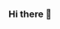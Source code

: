 ### Hi there 👋

<!--
**baris-cincik/baris-cincik** is a ✨ _special_ ✨ repository because its `README.md` (this file) appears on your GitHub profile.

Here are some ideas to get you started:

- 🔭 I’m an Software Engineer/Enterpreneur
- 🏠 I’m currently in Montreal/ Canada
- 🌱 Most of my projects are hosted on Private repositories, but acceess is granted upon request.
- 📫 You can reach me at: baris.cincik@mail.mcgil.ca
- ⚡ Fun fact: I'm deeply interested in cinematography
-->
